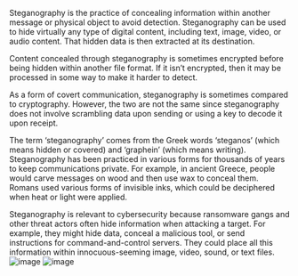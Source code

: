 Steganography is the practice of concealing information within another message or physical object to avoid detection. Steganography can be used to hide virtually any type of digital content, including text, image, video, or audio content. That hidden data is then extracted at its destination.

Content concealed through steganography is sometimes encrypted before being hidden within another file format. If it isn’t encrypted, then it may be processed in some way to make it harder to detect.

As a form of covert communication, steganography is sometimes compared to cryptography. However, the two are not the same since steganography does not involve scrambling data upon sending or using a key to decode it upon receipt.

The term ‘steganography’ comes from the Greek words ‘steganos’ (which means hidden or covered) and ‘graphein’ (which means writing). Steganography has been practiced in various forms for thousands of years to keep communications private. For example, in ancient Greece, people would carve messages on wood and then use wax to conceal them. Romans used various forms of invisible inks, which could be deciphered when heat or light were applied.

Steganography is relevant to cybersecurity because ransomware gangs and other threat actors often hide information when attacking a target. For example, they might hide data, conceal a malicious tool, or send instructions for command-and-control servers. They could place all this information within innocuous-seeming image, video, sound, or text files.
![image](https://github.com/rajvardhan-dot/Steganography_Hidden_Data/assets/81967399/1177409d-edfb-4a26-ae4c-62157a27eb49)
![image](https://github.com/rajvardhan-dot/Steganography_Hidden_Data/assets/81967399/4c0ca8fe-853b-4e81-b538-513e39fc566e)
